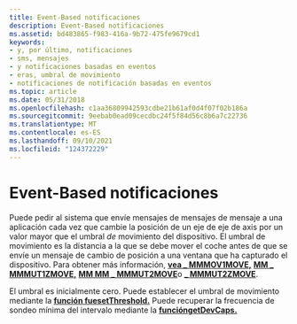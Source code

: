 ```yaml
---
title: Event-Based notificaciones
description: Event-Based notificaciones
ms.assetid: bd483865-f983-416a-9b72-475fe9679cd1
keywords:
- y, por último, notificaciones
- sms, mensajes
- y notificaciones basadas en eventos
- eras, umbral de movimiento
- notificaciones de notificación basadas en eventos
ms.topic: article
ms.date: 05/31/2018
ms.openlocfilehash: c1aa36809942593cdbe21b61af0d4f07f02b186a
ms.sourcegitcommit: 9eebab0ead09cecdbc24f5f84d56c8b6a7c22736
ms.translationtype: MT
ms.contentlocale: es-ES
ms.lasthandoff: 09/10/2021
ms.locfileid: "124372229"
---
```

# <a name="event-based-notifications"></a>Event-Based notificaciones

Puede pedir al sistema que envíe mensajes de mensajes de mensaje a una aplicación cada vez que cambie la posición de un eje de eje de axis por un valor mayor que el umbral *de* movimiento del dispositivo. El umbral de movimiento es la distancia a la que se debe mover el coche antes de que se envíe un mensaje de cambio de posición a una ventana que ha capturado el dispositivo. Para obtener más información, [**vea \_ MMMOV1MOVE,**](mm-joy1move.md) [**MM \_ MMMUT1ZMOVE,**](mm-joy1zmove.md) [**MM MM \_ MMMUT2MOVE**](mm-joy2move.md)o [**\_ MMMUT2ZMOVE**](mm-joy2zmove.md).

El umbral es inicialmente cero. Puede establecer el umbral de movimiento mediante la [**función fuesetThreshold.**](/windows/win32/api/joystickapi/nf-joystickapi-joysetthreshold) Puede recuperar la frecuencia de sondeo mínima del intervalo mediante la [**funcióngetDevCaps.**](/windows/win32/api/joystickapi/nf-joystickapi-joygetdevcaps)

 

 
